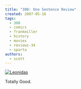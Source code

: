 ```yaml
---
title: "300: One Sentence Review"
created: 2007-05-16
tags:
  - 300
  - comics
  - frankmiller
  - history
  - movies
  - reviews-34
  - sparta
authors:
  - scott
---
```


[![Leonidas](/images/430976729_f788a71fa6.jpg)](http://www.flickr.com/photos/spaceninja/430976729/)

Totally Good.
